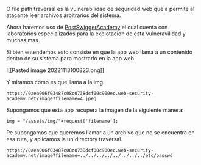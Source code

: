 O file path traversal es la vulnerabilidad de seguridad web que a permite al atacante leer archivos arbitrarios del sistema. 

Ahora haremos uso de [PostSwiggerAcademy](url) el cual cuenta con laboratorios especializados para la explotacion de esta vulneravilidad y muchas mas.

Si bien entendemos esto consiste en que la app web llama a un contenido dentro de su sistema para mostrarlo en la app web.

![[Pasted image 20221113100823.png]]

Y miramos como es que llama a la img.

	https://0aea006f03487c08c0738dcf00c900ec.web-security-academy.net/image?filename=4.jpeg
Supongamos que esta app recupera la imagen de la siguiente manera:

	img = "/assets/img/"+request['filename'];

Pe supongamos que queremos llamar a un archivo que no se encuentra en esa ruta, y aplicamos la un directory traversal.

	https://0aea006f03487c08c0738dcf00c900ec.web-security-academy.net/image?filename=../../../../../../../../etc/passwd

